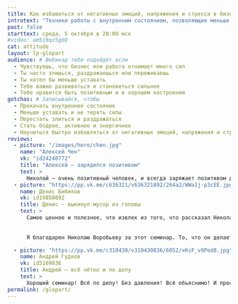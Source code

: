 ```yaml
---
title: Как избавиться от негативных эмоций, напряжения и стресса в бизнесе
introtext: "Техники работы с внутренним состоянием, позволяющие меньше уставать и быстрее восстанавливаться. Как снять стресс после интенсивной рабочей недели эффективно и&nbsp;без&nbsp;бухла"
past: false
starttext: среда, 5 октября в 20:00 мск
#video: am5i9qz5g60
cat: attitude
layout: lp-glopart
audience: # Вебинар тебе подойдёт если
  - Чувствуешь, что бизнес или работа отнимает много сил
  - Ты часто злишься, раздражаешься или переживаешь
  - Ты хотел бы меньше уставать
  - Тебе важно развиваться и становиться сильнее
  - Тебе нравится быть позитивным и в хорошем настроении
gotchas: # Записывайся, чтобы
  - Прокачать внутреннее состояние
  - Меньше уставать и не терять силы
  - Перестать злиться и раздражаться
  - Стать бодрее, активнее и энергичнее 
  - Научиться быстро избавляться от негативных эмоций, напряжения и стресса 
reviews:
  - picture: "/images/hero/chen.jpg"
    name: "Алексей Чен"
    vk: "id24240772"
    title: "Алексей — зарядился позитивом"
    text: >
      Николай — очень позитивный человек, и всегда заряжает позитивом других людей, он верит в тебя, говорит что ты можешь сделать все, ты достигнешь своей цели, он вселяет в тебя любовь к себе.
  - picture: "https://pp.vk.me/c636321/v636321892/264a2/WWa1j-p3cEE.jpg"
    name: Денис Бибиков
    vk: id19850892
    title: Денис — выкинул мусор из головы
    text: >
      Самое ценное и полезное, что извлек из того, что рассказал Николай, именно для себя, это то что нужно жить здесь и сейчас, ценить момент, выкидывая из головы и из своей жизни все лишнее, весь мусор.
      
      
      Я благодарен Николаю Воробьеву за этот семинар. То, что он делает для людей, это неоценимо! Спасибо ему за это.

  - picture: "https://pp.vk.me/c310430/v310430836/6052/xKcF_v9Pod8.jpg"
    name: Андрей Гудков
    vk: id5169836
    title: Андрей — всё чётко и по делу
    text: >
      Хороший семинар! Всё по делу! Без давления! Всё объяснимо! И просто на самом деле! Ещё раз огромное спасибо!
permalink: /glopart/
---
```

